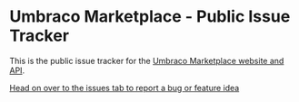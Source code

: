 # Umbraco Marketplace - Public Issue Tracker

This is the public issue tracker for the [Umbraco Marketplace website and API](https://marketplace.umbraco.com).

[Head on over to the issues tab to report a bug or feature idea](https://github.com/umbraco/Umbraco.Marketplace.Issues/issues/)

